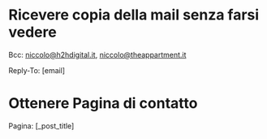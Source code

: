 # Ricevere copia della mail senza farsi vedere

Bcc: niccolo@h2hdigital.it, niccolo@theappartment.it

Reply-To: [email]

# Ottenere Pagina di contatto
Pagina: [_post_title]
